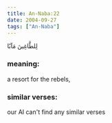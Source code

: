 ```yaml
---
title: An-Naba:22
date: 2004-09-27
tags: ["An-Naba"]
---
```

لِلطَّاغِينَ مَآبًا
### meaning: 
a resort for the rebels,
### similar verses: 

our AI can't find any similar verses




